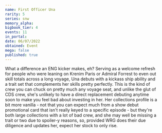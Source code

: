 ```yaml
---
name: First Officer Una
rarity: 5
series: snw
memory_alpha:
bigbook_tier: 4
events: 11
in_portal:
date: 06/07/2022
obtained: Event
mega: false
published: true
---
```


What a difference an ENG kicker makes, eh? Serving as a welcome refresh for people who were leaning on Krenim Paris or Admiral Forrest to even out skill totals across a long voyage, Una debuts with a kickass ship ability and a trait set that complements her skills pretty perfectly. This is the kind of crew you can chuck on pretty much any voyage seat, and unlike the glut of CDS crew, she's unlikely to have a direct replacement debuting anytime soon to make you feel bad about investing in her. Her collections profile is a bit more vanilla - not that you can expect much from a show debut promotional card that isn't really keyed to a specific episode - but they're both large collections with a lot of bad crew, and she may well be missing a trait or two due to spoiler-y reasons, so, provided WRG does their due diligence and updates her, expect her stock to only rise.
